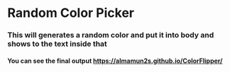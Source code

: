 # Random Color Picker
### This will generates a random color and put it into body and shows to the text inside that
#### You can see the final output https://almamun2s.github.io/ColorFlipper/
